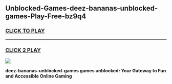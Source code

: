 
## Unblocked-Games-deez-bananas-unblocked-games-Play-Free-bz9q4
<h3>
<a href="https://premium76.site?title=deez-bananas-unblocked-games&ref=23A">CLICK TO PLAY</a></h3>
<hr>

<h3>
<a href="https://premium76.site?title=deez-bananas-unblocked-games&ref=23A">CLICK 2 PLAY</a>
  
</h3>

<a href="https://premium76.site?title=deez-bananas-unblocked-games&ref=23A"><img src="https://clearcache.store/games.png"></a>


**deez-bananas-unblocked-games games unblocked: Your Gateway to Fun and Accessible Online Gaming**
